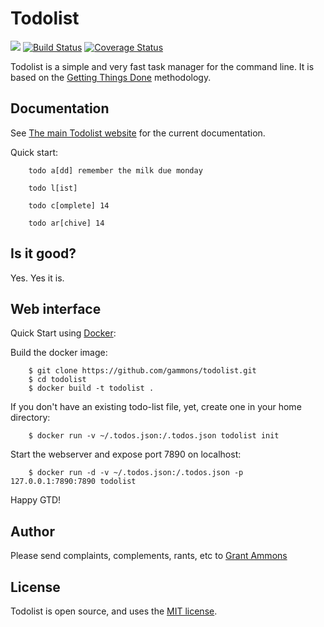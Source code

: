 # Todolist

[![](https://goreportcard.com/badge/github.com/gammons/todolist)](https://goreportcard.com/report/github.com/gammons/todolist)
[![Build Status](https://travis-ci.org/gammons/todolist.svg?branch=master)](https://travis-ci.org/gammons/todolist)
[![Coverage Status](https://coveralls.io/repos/github/mikezter/todolist/badge.svg?branch=edit-todos-tests)](https://coveralls.io/github/mikezter/todolist?branch=edit-todos-tests)

Todolist is a simple and very fast task manager for the command line.  It is based on the [Getting Things Done][gtd] methodology.

[gtd]: http://lifehacker.com/productivity-101-a-primer-to-the-getting-things-done-1551880955

## Documentation

See [The main Todolist website][tdl] for the current documentation.

[tdl]: http://todolist.site

Quick start:

		todo a[dd] remember the milk due monday

		todo l[ist]

		todo c[omplete] 14

		todo ar[chive] 14

## Is it good?

Yes.  Yes it is.

## Web interface

Quick Start using [Docker](https://github.com/docker/docker.git):

Build the docker image:

		$ git clone https://github.com/gammons/todolist.git
		$ cd todolist
		$ docker build -t todolist .

If you don't have an existing todo-list file, yet, create one in your
home directory:

		$ docker run -v ~/.todos.json:/.todos.json todolist init

Start the webserver and expose port 7890 on localhost:

		$ docker run -d -v ~/.todos.json:/.todos.json -p 127.0.0.1:7890:7890 todolist

Happy GTD!

## Author

Please send complaints, complements, rants, etc to [Grant Ammons][ga]

## License

Todolist is open source, and uses the [MIT license](https://github.com/gammons/todolist/blob/master/LICENSE.md).

[ga]: https://twitter.com/gammons
